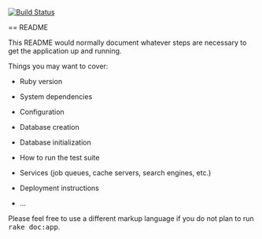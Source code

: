 
[![Build Status](https://travis-ci.org/Taureli/RoR-Projekt.svg?branch=master)](https://travis-ci.org/Taureli/RoR-Projekt)

== 
README

This README would normally document whatever steps are necessary to get the
application up and running.

Things you may want to cover:

* Ruby version

* System dependencies

* Configuration

* Database creation

* Database initialization

* How to run the test suite

* Services (job queues, cache servers, search engines, etc.)

* Deployment instructions

* ...


Please feel free to use a different markup language if you do not plan to run
<tt>rake doc:app</tt>.
